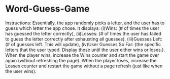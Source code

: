 # Word-Guess-Game
Instructions: Essentially, the app randomly picks a letter, and the user has to guess which letter the app chose. It displays: (i)Wins: (# of times the user has guessed the letter correctly), (ii)Losses: (# of times the user has failed to guess the letter correctly after exhausting all guesses), (iii)Guesses Left: (# of guesses left. This will update), (iv)User Guesses So Far: (the specific letters that the user typed. Display these until the user either wins or loses.). When the player wins, increase the Wins counter and start the game over again (without refreshing the page). When the player loses, increase the Losses counter and restart the game without a page refresh (just like when the user wins).
